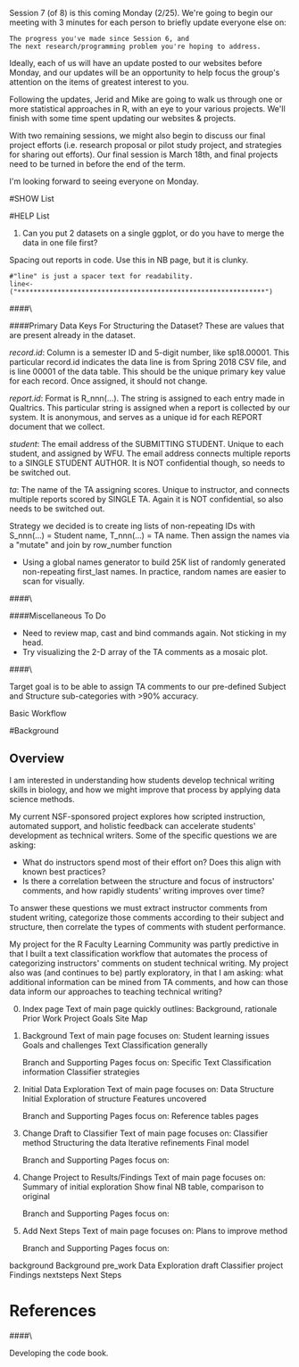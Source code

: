 
Session 7 (of 8) is this coming Monday (2/25). We're going to begin our meeting with 3 minutes for each person to briefly update everyone else on:

    The progress you've made since Session 6, and
    The next research/programming problem you're hoping to address.

Ideally, each of us will have an update posted to our websites before Monday, and our updates will be an opportunity to help focus the group's attention on the items of greatest interest to you. 

Following the updates, Jerid and Mike are going to walk us through one or more statistical approaches in R, with an eye to your various projects. We'll finish with some time spent updating our websites & projects.

With two remaining sessions, we might also begin to discuss our final project efforts (i.e. research proposal or pilot study project, and strategies for sharing out efforts). Our final session is March 18th, and final projects need to be turned in before the end of the term. 

I'm looking forward to seeing everyone on Monday.

#SHOW List



#HELP List
1. Can you put 2 datasets on a single ggplot, or do you have to merge the data in one file first?

Spacing out reports in code. Use this in NB page, but it is clunky.
```
#"line" is just a spacer text for readability.
line<-("**************************************************************")
```



####\  

####Primary Data Keys For Structuring the Dataset?
These are values that are present already in the dataset.

*record.id*: Column is a semester ID and 5-digit number, like sp18.00001. This particular record.id indicates the data line is from Spring 2018 CSV file, and is line 00001 of the data table. This should be the unique primary key value for each record. Once assigned, it should not change.

*report.id*: Format is R\_nnn(...). The string is assigned to each entry made in Qualtrics. This particular string is assigned when a report is collected by our system. It is anonymous, and serves as a unique id for each REPORT document that we collect.

*student*: The email address of the SUBMITTING STUDENT. Unique to each student, and assigned by WFU. The email address connects multiple reports to a SINGLE STUDENT AUTHOR. It is NOT confidential though, so needs to be switched out. 

*ta*: The name of the TA assigning scores. Unique to instructor, and connects multiple reports scored by SINGLE TA. Again it is NOT confidential, so also needs to be switched out.

Strategy we decided is to create ing lists of non-repeating IDs with S\_nnn(...) = Student name, T\_nnn(...) = TA name. Then assign the names via a "mutate" and join by row_number function
* Using a global names generator to build 25K list of randomly generated non-repeating first_last names. In practice, random names are easier to scan for visually.   

####\  


####Miscellaneous To Do
* Need to review map, cast and bind commands again. Not sticking in my head.
* Try visualizing the 2-D array of the TA comments as a mosaic plot.

####\  


Target goal is to be able to assign TA comments to our pre-defined Subject and Structure sub-categories with >90% accuracy.

Basic Workflow



#Background
## Overview
I am interested in understanding how students develop technical writing skills in biology, and how we might improve that process by applying data science methods. 

My current NSF-sponsored project explores how scripted instruction, automated support, and holistic feedback can accelerate students' development as technical writers. Some of the specific questions we are asking:

*  What do instructors spend most of their effort on? Does this align with known best practices?
*  Is there a correlation between the structure and focus of instructors' comments, and how rapidly students' writing improves over time?

To answer these questions we must extract instructor comments from student writing, categorize those comments according to their subject and structure, then correlate the types of comments with student performance. 

My project for the R Faculty Learning Community was partly predictive in that I built a text classification workflow that automates the process of categorizing instructors' comments on student technical writing. My project also was (and continues to be) partly exploratory, in that I am asking: what additional information can be mined from TA comments, and how can those data inform our approaches to teaching technical writing? 




0. Index page
	Text of main page quickly outlines:
		Background, rationale
		Prior Work
		Project Goals
		Site Map

1. Background
	Text of main page focuses on:
		Student learning issues
		Goals and challenges
		Text Classification generally

	Branch and Supporting Pages focus on:
		Specific Text Classification information
		Classifier strategies


2. Initial Data Exploration
	Text of main page focuses on:
		Data Structure
		Initial Exploration of structure
		Features uncovered

	Branch and Supporting Pages focus on:
		Reference tables pages
		


3. Change Draft to Classifier
	Text of main page focuses on:
		Classifier method
		Structuring the data
		Iterative refinements
		Final model

	Branch and Supporting Pages focus on:
		
		


4. Change Project to Results/Findings
	Text of main page focuses on:
		Summary of initial exploration
		Show final NB table, comparison to original
		

	Branch and Supporting Pages focus on:
		
		


5. Add Next Steps
	Text of main page focuses on:
		Plans to improve method
		

	Branch and Supporting Pages focus on:
		
		

background	Background
pre_work	Data Exploration
draft		Classifier
project		Findings
nextsteps	Next Steps

# References

####\



Developing the code book.


